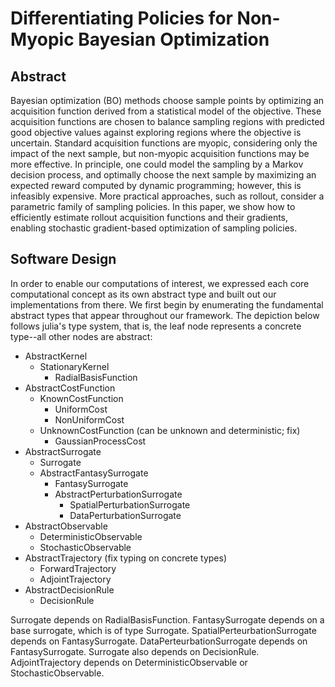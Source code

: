# Differentiating Policies for Non-Myopic Bayesian Optimization
## Abstract
Bayesian optimization (BO) methods choose sample points by optimizing an acquisition function derived from 
a statistical model of the objective.  These acquisition functions are chosen to balance sampling regions with
predicted good objective values against exploring regions where the objective is uncertain.
Standard acquisition functions are myopic, considering only the impact of the next sample,
but non-myopic acquisition functions may be more effective.
In principle, one could model the sampling by a Markov decision process, and optimally choose the next sample
by maximizing an expected reward computed by dynamic programming; however, this is infeasibly expensive.
More practical approaches, such as rollout, consider a parametric family of sampling policies.
In this paper, we show how to efficiently estimate rollout acquisition functions and their gradients,
enabling stochastic gradient-based optimization of sampling policies.

## Software Design
In order to enable our computations of interest, we expressed each core computational concept as its own
abstract type and built out our implementations from there. We first begin by enumerating the fundamental
abstract types that appear throughout our framework. The depiction below follows julia's type system, that is, the leaf node represents a concrete type--all other nodes are abstract:
* AbstractKernel
    * StationaryKernel
        * RadialBasisFunction
* AbstractCostFunction
    * KnownCostFunction
        * UniformCost
        * NonUniformCost
    * UnknownCostFunction (can be unknown and deterministic; fix)
        * GaussianProcessCost
* AbstractSurrogate
    * Surrogate
    * AbstractFantasySurrogate
        * FantasySurrogate
        * AbstractPerturbationSurrogate
            * SpatialPerturbationSurrogate
            * DataPerturbationSurrogate
* AbstractObservable
    * DeterministicObservable
    * StochasticObservable
* AbstractTrajectory (fix typing on concrete types)
    * ForwardTrajectory
    * AdjointTrajectory
* AbstractDecisionRule
    * DecisionRule

Surrogate depends on RadialBasisFunction. FantasySurrogate depends on a base surrogate, which is of type Surrogate. SpatialPerteurbationSurrogate depends on FantasySurrogate. DataPerteurbationSurrogate depends on FantasySurrogate.
Surrogate also depends on DecisionRule. AdjointTrajectory depends on DeterministicObservable or StochasticObservable.